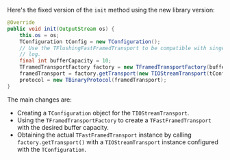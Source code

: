 Here's the fixed version of the `init` method using the new library version:
```java
@Override
public void init(OutputStream os) {
    this.os = os;
    TConfiguration tConfig = new TConfiguration();
    // Use the TFlushingFastFramedTransport to be compatible with singer_thrift
    // log.
    final int bufferCapacity = 10;
    TFramedTransportFactory factory = new TFramedTransportFactory(bufferCapacity);
    framedTransport = factory.getTransport(new TIOStreamTransport(tConfig, os));
    protocol = new TBinaryProtocol(framedTransport);
}
```
The main changes are:

* Creating a `TConfiguration` object for the `TIOStreamTransport`.
* Using the `TFramedTransportFactory` to create a `TFastFramedTransport` with the desired buffer capacity.
* Obtaining the actual `TFastFramedTransport` instance by calling `factory.getTransport()` with a `TIOStreamTransport` instance configured with the `TConfiguration`.
